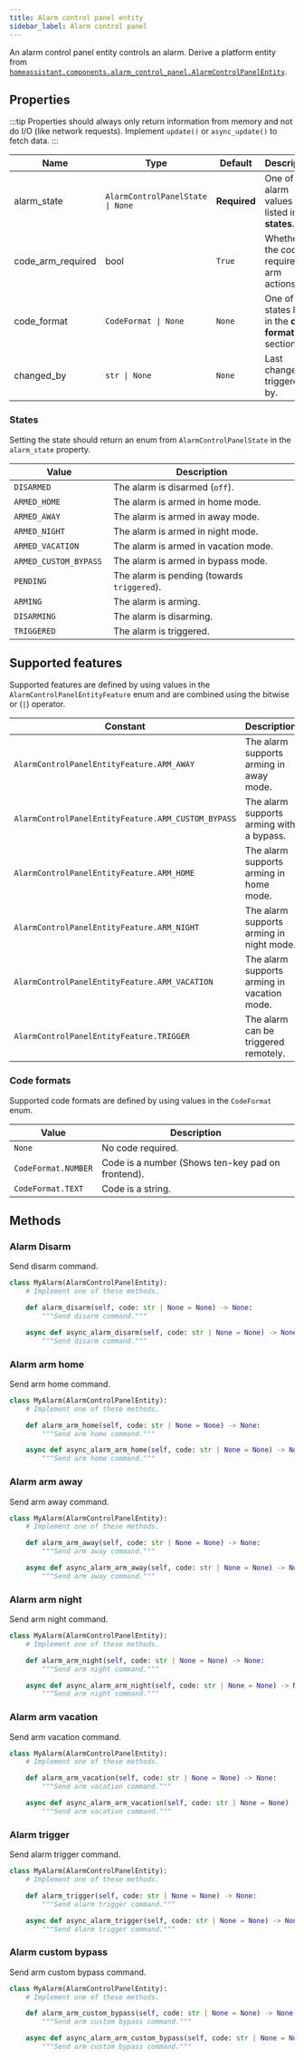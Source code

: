 ```yaml
---
title: Alarm control panel entity
sidebar_label: Alarm control panel
---
```


An alarm control panel entity controls an alarm.  Derive a platform entity from [`homeassistant.components.alarm_control_panel.AlarmControlPanelEntity`](https://github.com/home-assistant/core/blob/dev/homeassistant/components/alarm_control_panel/__init__.py).

## Properties

:::tip
Properties should always only return information from memory and not do I/O (like network requests). Implement `update()` or `async_update()` to fetch data.
:::

| Name | Type | Default | Description
| ---- | ---- | ------- | -----------
| alarm_state | <code>AlarmControlPanelState &#124; None</code> | **Required** | One of the alarm values listed in the **states**.
| code_arm_required | bool | `True` | Whether the code is required for arm actions.
| code_format | <code>CodeFormat &#124; None</code> | `None` | One of the states listed in the **code formats** section.
| changed_by | <code>str &#124; None</code> | `None` | Last change triggered by.

### States

Setting the state should return an enum from `AlarmControlPanelState` in the `alarm_state` property.

| Value | Description
| ----- | -----------
| `DISARMED` | The alarm is disarmed (`off`).
| `ARMED_HOME` | The alarm is armed in home mode.
| `ARMED_AWAY` | The alarm is armed in away mode.
| `ARMED_NIGHT` | The alarm is armed in night mode.
| `ARMED_VACATION` | The alarm is armed in vacation mode.
| `ARMED_CUSTOM_BYPASS` |  The alarm is armed in bypass mode.
| `PENDING` | The alarm is pending (towards `triggered`).
| `ARMING` | The alarm is arming.
| `DISARMING` | The alarm is disarming.
| `TRIGGERED` | The alarm is triggered.

## Supported features

Supported features are defined by using values in the `AlarmControlPanelEntityFeature` enum
and are combined using the bitwise or (`|`) operator.

| Constant | Description |
|----------|--------------------------------------|
| `AlarmControlPanelEntityFeature.ARM_AWAY` | The alarm supports arming in away mode.
| `AlarmControlPanelEntityFeature.ARM_CUSTOM_BYPASS` | The alarm supports arming with a bypass.
| `AlarmControlPanelEntityFeature.ARM_HOME` | The alarm supports arming in home mode.
| `AlarmControlPanelEntityFeature.ARM_NIGHT` | The alarm supports arming in night mode.
| `AlarmControlPanelEntityFeature.ARM_VACATION` | The alarm supports arming in vacation mode.
| `AlarmControlPanelEntityFeature.TRIGGER` | The alarm can be triggered remotely.

### Code formats

Supported code formats are defined by using values in the `CodeFormat` enum.

| Value | Description
| ----- | -----------
| `None` | No code required.
| `CodeFormat.NUMBER` | Code is a number (Shows ten-key pad on frontend).
| `CodeFormat.TEXT` | Code is a string.

## Methods

### Alarm Disarm

Send disarm command.

```python
class MyAlarm(AlarmControlPanelEntity):
    # Implement one of these methods.

    def alarm_disarm(self, code: str | None = None) -> None:
        """Send disarm command."""

    async def async_alarm_disarm(self, code: str | None = None) -> None:
        """Send disarm command."""
```

### Alarm arm home

Send arm home command.

```python
class MyAlarm(AlarmControlPanelEntity):
    # Implement one of these methods.

    def alarm_arm_home(self, code: str | None = None) -> None:
        """Send arm home command."""

    async def async_alarm_arm_home(self, code: str | None = None) -> None:
        """Send arm home command."""
```

### Alarm arm away

Send arm away command.

```python
class MyAlarm(AlarmControlPanelEntity):
    # Implement one of these methods.

    def alarm_arm_away(self, code: str | None = None) -> None:
        """Send arm away command."""

    async def async_alarm_arm_away(self, code: str | None = None) -> None:
        """Send arm away command."""
```

### Alarm arm night

Send arm night command.

```python
class MyAlarm(AlarmControlPanelEntity):
    # Implement one of these methods.

    def alarm_arm_night(self, code: str | None = None) -> None:
        """Send arm night command."""

    async def async_alarm_arm_night(self, code: str | None = None) -> None:
        """Send arm night command."""
```

### Alarm arm vacation

Send arm vacation command.

```python
class MyAlarm(AlarmControlPanelEntity):
    # Implement one of these methods.

    def alarm_arm_vacation(self, code: str | None = None) -> None:
        """Send arm vacation command."""

    async def async_alarm_arm_vacation(self, code: str | None = None) -> None:
        """Send arm vacation command."""
```

### Alarm trigger

Send alarm trigger command.

```python
class MyAlarm(AlarmControlPanelEntity):
    # Implement one of these methods.

    def alarm_trigger(self, code: str | None = None) -> None:
        """Send alarm trigger command."""

    async def async_alarm_trigger(self, code: str | None = None) -> None:
        """Send alarm trigger command."""
```

### Alarm custom bypass

Send arm custom bypass command.

```python
class MyAlarm(AlarmControlPanelEntity):
    # Implement one of these methods.

    def alarm_arm_custom_bypass(self, code: str | None = None) -> None:
        """Send arm custom bypass command."""

    async def async_alarm_arm_custom_bypass(self, code: str | None = None) -> None:
        """Send arm custom bypass command."""
```

